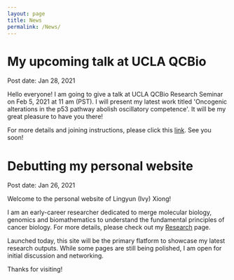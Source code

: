 ```yaml
---
layout: page
title: News
permalink: /News/
---
```


# My upcoming talk at UCLA QCBio
Post date: Jan 28, 2021

Hello everyone! I am going to give a talk at UCLA QCBio Research Seminar on Feb 5, 2021 at 11 am (PST). I will present my latest work titled 'Oncogenic alterations in the p53 pathway abolish oscillatory competence'. It will be my great pleasure to have you there! 

For more details and joining instructions, please click this [link](https://qcb.ucla.edu/event/qcbio-research-seminar-lingyun-ivy-xiong-garfinkel/). See you soon!


# Debutting my personal website
Post date: Jan 26, 2021

Welcome to the personal website of Lingyun (Ivy) Xiong! 

I am an early-career researcher dedicated to merge molecular biology, genomics and biomathematics to understand the fundamental principles of cancer biology. For more details, please check out my [Research](https://lingyunxiong.github.io/Research/) page.

Launched today, this site will be the primary flatform to showcase my latest research outputs. While some pages are still being polished, I am open for initial discussion and networking. 

Thanks for visiting! 
